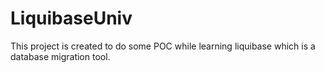 # LiquibaseUniv
This project is created to do some POC while learning liquibase which is a database migration tool.
